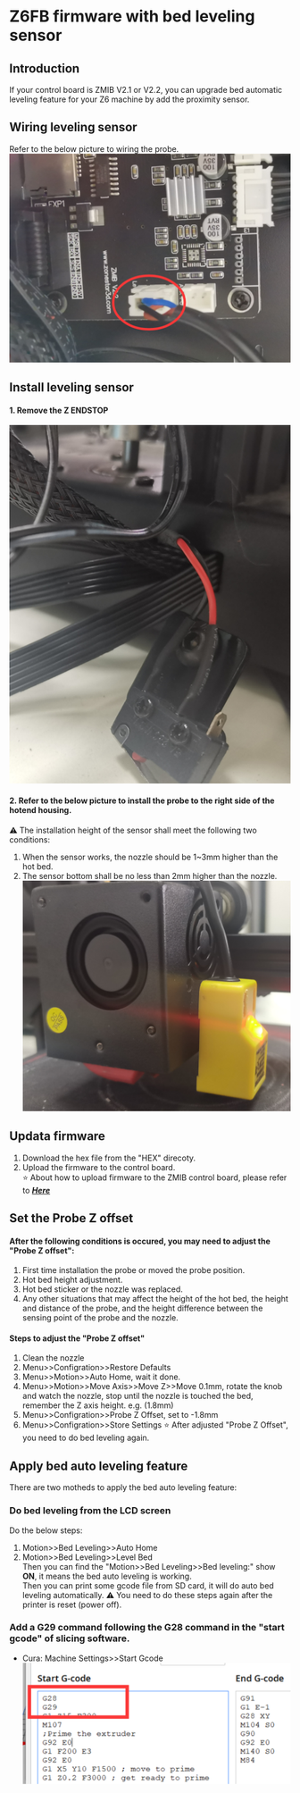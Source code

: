 # Z6FB firmware with bed leveling sensor
## Introduction
If your control board is ZMIB V2.1 or V2.2, you can upgrade bed automatic leveling feature for your Z6 machine by add the proximity sensor.  
## Wiring leveling sensor
Refer to the below picture to wiring the probe.  
![](wiring.svg)
## Install leveling sensor
#### 1. Remove the Z ENDSTOP
![](ZENDSTOP.svg)
#### 2. Refer to the below picture to install the probe to the right side of the hotend housing.  
:warning: The installation height of the sensor shall meet the following two conditions:
1. When the sensor works, the nozzle should be 1~3mm higher than the hot bed.
2. The sensor bottom shall be no less than 2mm higher than the nozzle.
![](Install.svg)

## Updata firmware
1. Download the hex file from the "HEX" direcoty.  
2. Upload the firmware to the control board.  
:star: About how to upload firmware to the ZMIB control board, please refer to [***Here***](https://github.com/ZONESTAR3D/Firmware/tree/master/Firmware_Upload_tool_for_ZRIB_ZMIB)

## Set the Probe Z offset
#### After the following conditions is occured, you may need to adjust the "Probe Z offset":   
1. First time installation the probe or moved the probe position.    
2. Hot bed height adjustment.  
3. Hot bed sticker or the nozzle was replaced.  
4. Any other situations that may affect the height of the hot bed, the height and distance of the probe, and the height difference between the sensing point of the probe and the nozzle.
#### Steps to adjust the "Probe Z offset"
1. Clean the nozzle
2. Menu>>Configration>>Restore Defaults
3. Menu>>Motion>>Auto Home, wait it done.
4. Menu>>Motion>>Move Axis>>Move Z>>Move 0.1mm, rotate the knob and watch the nozzle, stop until the nozzle is touched the bed, remember the Z axis height. e.g. (1.8mm)
5. Menu>>Configration>>Probe Z Offset, set to -1.8mm
6. Menu>>Configration>>Store Settings
:star: After adjusted "Probe Z Offset", you need to do bed leveling again.

## Apply bed auto leveling feature
There are two motheds to apply the bed auto leveling feature:  
### Do bed leveling from the LCD screen  
Do the below steps:  
1. Motion>>Bed Leveling>>Auto Home    
2. Motion>>Bed Leveling>>Level Bed  
Then you can find the "Motion>>Bed Leveling>>Bed leveling:" show **ON**, it means the bed auto leveling is working.   
Then you can print some gcode file from SD card, it will do auto bed leveling automatically.
:warning: You need to do these steps again after the printer is reset (power off).  
### Add a G29 command following the G28 command in the "start gcode" of slicing software.
- Cura: Machine Settings>>Start Gcode 
![](G29.svg)



 

